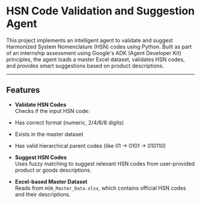 #  HSN Code Validation and Suggestion Agent

This project implements an intelligent agent to validate and suggest Harmonized System Nomenclature (HSN) codes using Python. Built as part of an internship assessment using Google's ADK (Agent Developer Kit) principles, the agent loads a master Excel dataset, validates HSN codes, and provides smart suggestions based on product descriptions.

---

##  Features

-  **Validate HSN Codes**  
  Checks if the input HSN code:
  - Has correct format (numeric, 2/4/6/8 digits)
  - Exists in the master dataset
  - Has valid hierarchical parent codes (like 01 → 0101 → 010110)

-  **Suggest HSN Codes**  
  Uses fuzzy matching to suggest relevant HSN codes from user-provided product or goods descriptions.

-  **Excel-based Master Dataset**  
  Reads from `HSN_Master_Data.xlsx`, which contains official HSN codes and their descriptions.



